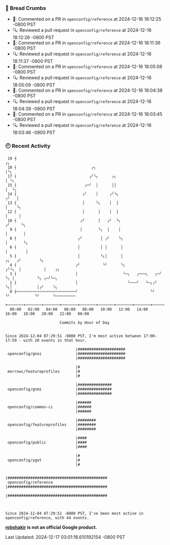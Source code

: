 ### 🍞 Bread Crumbs

 * 💬: Commented on a PR in  `openconfig/reference` at 2024-12-16 18:12:25 -0800 PST
 * 🔍: Reviewed a pull request in  `openconfig/reference` at 2024-12-16 18:12:26 -0800 PST
 * 💬: Commented on a PR in  `openconfig/reference` at 2024-12-16 18:11:36 -0800 PST
 * 🔍: Reviewed a pull request in  `openconfig/reference` at 2024-12-16 18:11:37 -0800 PST
 * 💬: Commented on a PR in  `openconfig/reference` at 2024-12-16 18:05:08 -0800 PST
 * 🔍: Reviewed a pull request in  `openconfig/reference` at 2024-12-16 18:05:09 -0800 PST
 * 💬: Commented on a PR in  `openconfig/reference` at 2024-12-16 18:04:38 -0800 PST
 * 🔍: Reviewed a pull request in  `openconfig/reference` at 2024-12-16 18:04:39 -0800 PST
 * 💬: Commented on a PR in  `openconfig/reference` at 2024-12-16 18:03:45 -0800 PST
 * 🔍: Reviewed a pull request in  `openconfig/reference` at 2024-12-16 18:03:46 -0800 PST

### 🕘 Recent Activity
```
 19 ┼                                                                        ╭╮
 18 ┤                                 ╭╮                                     │╰╮
 17 ┤                                ╭╯╰╮      ╭╮                            │ ╰╮
 15 ┤                              ╭─╯  │      ││                            │  ╰╮
 14 ┤                             ╭╯    │     ╭╯╰╮                          ╭╯   │
 13 ┤                             │     ╰╮    │  │                          │    ╰╮
 12 ┤                             │      │    │  │                          │     │
 10 ┤                            ╭╯      │   ╭╯  ╰╮                        ╭╯     ╰╮
  9 ┤                            │       ╰╮  │    │                        │       │
  8 ┤                           ╭╯        │ ╭╯    ╰╮                       │       ╰╮
  6 ┤                           │         │ │      │                       │        │
  5 ┤                           │         ╰╮│      │                 ╭╮   ╭╯        ╰╮
  4 ┤                          ╭╯          ╰╯      ╰╮               ╭╯╰╮  │          │    ╭╮
  3 ┤                          │                    ╰─╮   ╭───╮   ╭─╯  ╰╮ │          ╰╮ ╭─╯╰─╮
  1 ┤                          │                      ╰───╯   ╰─╮╭╯     ╰╮│           │╭╯    ╰╮
  0 ┼──────────────────────────╯                                ╰╯       ╰╯           ╰╯      ╰─────────
    +───────+───────+───────+───────+───────+───────+───────+───────+───────+───────+───────+───────+────
  00:00   02:00   04:00   06:00   08:00   10:00   12:00   14:00   16:00   18:00   20:00   22:00   00:00   

						Commits by Hour of Day


Since 2024-12-04 07:29:51 -0800 PST, I'm most active between 17:00-17:59 - with 20 events in that hour.

```



```
                               |#####################
 openconfig/gnoi               |#####################
                               |#####################

                               |#
 morrowc/featureprofiles       |#
                               |#

                               |###############
 openconfig/gnmi               |###############
                               |###############

                               |######
 openconfig/common-ci          |######
                               |######

                               |########
 openconfig/featureprofiles    |########
                               |########

                               |####
 openconfig/public             |####
                               |####

                               |#
 openconfig/ygot               |#
                               |#

                               |############################################
 openconfig/reference          |############################################
                               |############################################



Since 2024-12-04 07:29:51 -0800 PST, I've been most active in openconfig/reference, with 44 events.

```
**[robshakir](mailto:robjs@google.com) is not an official Google product.**  


Last Updated: 2024-12-17 03:01:16.610192154 -0800 PST
